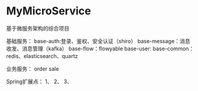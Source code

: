 # MyMicroService
基于微服务架构的综合项目

基础服务：
base-auth:登录、鉴权、安全认证（shiro）
base-message：消息收发、消息管理（kafka）
base-flow：flowyable
base-user:
base-common：redis、elasticsearch、quartz

业务服务：
order
sale

Spring扩展点：
1、
2、
3、

